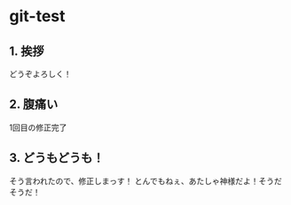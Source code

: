 # git-test
## 1. 挨拶
どうぞよろしく！
## 2. 腹痛い
1回目の修正完了
## 3. どうもどうも！
そう言われたので、修正しまっす！
とんでもねぇ、あたしゃ神様だよ！そうだそうだ！
